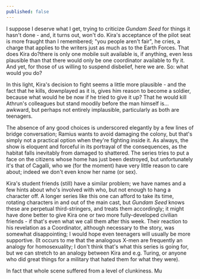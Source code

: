 ```yaml
---
published: false
---
```


I suppose I deserve what I get, trying to criticize *Gundam Seed* for things it hasn't done - and, it turns out, won't do. Kira's acceptance of the pilot seat is more fraught than I remembered; "you people aren't fair", he cries, a charge that applies to the writers just as much as to the Earth Forces. That does Kira do?there is only one mobile suit available is, if anything, even less plausible than that there would only be one coordinator available to fly it. And yet, for those of us willing to suspend disbelief, here we are. So: what would you do?

In this light, Kira's decision to fight seems a little more plausible - and the fact that he kills, downplayed as it is, gives him reason to become a soldier, because what would he be now if he tried to give it up? That he would kill Athrun's colleagues but stand moodily before the man himself is... awkward, but perhaps not entirely implausible, particularly as both are teenagers.

The absence of any good choices is underscored elegantly by a few lines of bridge conversation; Ramius wants to avoid damaging the colony, but that's simply not a practical option when they're fighting inside it. As always, the show is eloquent and forceful in its portrayal of the consequences, as the habitat falls inevitably from damaged to shattered. The series tries to put a face on the citizens whose home has just been destroyed, but unfortunately it's that of Cagalli, who we (for the moment) have very little reason to care about; indeed we don't even know her name (or sex).

Kira's student friends (still) have a similar problem; we have names and a few hints about who's involved with who, but not enough to hang a character off. A longer series like this one can afford to take its time, rotating characters in and out of the main cast, but *Gundam Seed* knows these are perpetual third-stringers, and treats them accordingly; it might have done better to give Kira one or two more fully-developed civilian friends - if that's even what we call them after this week. Their reaction to his revelation as a Coordinator, although necessary to the story, was somewhat disappointing; I would hope even teenagers will usually be more supportive. (It occurs to me that the analogous X-men are frequently an analogy for homosexuality; I don't think that's what this series is going for, but we can stretch to an analogy between Kira and e.g. Turing, or anyone who did great things for a military that hated them for what they were).

In fact that whole scene suffered from a level of clunkiness. Mu
